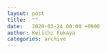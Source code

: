 ```yaml
---
layout: post
title:  ""
date:   2020-03-24 00:00 +0900
author: Keiichi Fukaya
categories: archive
---
```


